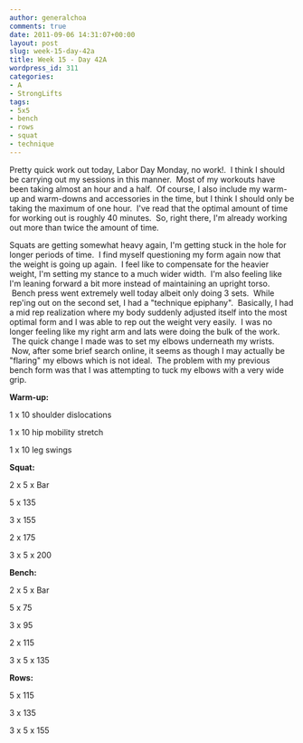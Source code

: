 ```yaml
---
author: generalchoa
comments: true
date: 2011-09-06 14:31:07+00:00
layout: post
slug: week-15-day-42a
title: Week 15 - Day 42A
wordpress_id: 311
categories:
- A
- StrongLifts
tags:
- 5x5
- bench
- rows
- squat
- technique
---
```


Pretty quick work out today, Labor Day Monday, no work!.  I think I should be carrying out my sessions in this manner.  Most of my workouts have been taking almost an hour and a half.  Of course, I also include my warm-up and warm-downs and accessories in the time, but I think I should only be taking the maximum of one hour.  I've read that the optimal amount of time for working out is roughly 40 minutes.  So, right there, I'm already working out more than twice the amount of time.

Squats are getting somewhat heavy again, I'm getting stuck in the hole for longer periods of time.  I find myself questioning my form again now that the weight is going up again.  I feel like to compensate for the heavier weight, I'm setting my stance to a much wider width.  I'm also feeling like I'm leaning forward a bit more instead of maintaining an upright torso.  Bench press went extremely well today albeit only doing 3 sets.  While rep'ing out on the second set, I had a "technique epiphany".  Basically, I had a mid rep realization where my body suddenly adjusted itself into the most optimal form and I was able to rep out the weight very easily.  I was no longer feeling like my right arm and lats were doing the bulk of the work.  The quick change I made was to set my elbows underneath my wrists.  Now, after some brief search online, it seems as though I may actually be "flaring" my elbows which is not ideal.  The problem with my previous bench form was that I was attempting to tuck my elbows with a very wide grip.

**Warm-up:**

1 x 10 shoulder dislocations

1 x 10 hip mobility stretch

1 x 10 leg swings

**Squat:**

2 x 5 x Bar

5 x 135

3 x 155

2 x 175

3 x 5 x 200

**Bench:**

2 x 5 x Bar

5 x 75

3 x 95

2 x 115

3 x 5 x 135

**Rows:**

5 x 115

3 x 135

3 x 5 x 155

